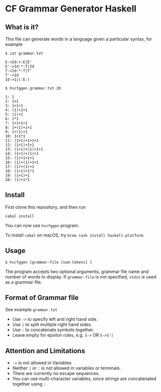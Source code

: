 # CF Grammar Generator Haskell

## What is it?

This file can generate words in a language given a particular syntax, for example

```
$ cat grammar.txt

E->Id:+:E|E'
E'->Id:*:T|Id
T->Id:*:T|T'
T'->Id
Id->1|(:E:)

$ hscfggen grammar.txt 20

1: 1
2: 1+1
3: 1+1+1
4: (1)+1+1
5: (1)+1
6: 1*1
7: 1+1+1+1
8: 1+(1)+1+1
9: 1+(1)+1
10: 1+1*1
11: (1+1)+1+1+1
12: (1+1)+1+1
13: (1+1)+(1)+1+1
14: (1+1)+(1)+1
15: (1)+1+1+1
16: (1)+(1)+1+1
17: (1)+(1)+1
18: (1+1)+1*1
19: (1+1)+1
20: (1)+1*1

```

## Install

First clone this repository, and then run
```
cabal install
```

You can now use `hscfggen` program.

To install `cabal` on macOS, try `brew cask install haskell-platform`.

## Usage

```
$ hscfggen [grammar-file [num-tokens] ] 
```

The program accepts two optional arguments, grammar file name and number 
of words to display. 
If `grammar-file` is not specified, `stdin` is used as a grammar file.

## Format of Grammar file

See example `grammar.txt`

- Use `->` to specify left and right hand side.
- Use `|` to split multiple right hand sides.
- Use `:` to concatenate symbols together.
- Leave empty for epsilon rules, e.g. `S->` OR `S->S'|`

## Attention and Limitations

- `->` is not allowed in Variables
- Neither `|` or `:` is  not allowed in variables or terminals.
- There are currently no escape sequences.
- You can use multi-character variables, since strings are concatenated together using `:`



